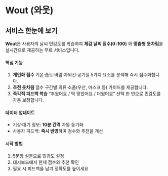 # Wout (와웃)

## 서비스 한눈에 보기

**Wout**은 사용자의 날씨 민감도를 학습하여
**체감 날씨 점수(0‑100)** 와 **맞춤형 옷차림**을 실시간으로 제공하는 무료 서비스입니다.


#### 핵심 기능
1. **개인화 점수**
   기온·습도·바람·자외선·공기질 5가지 요소를 분석해 즉시 점수화합니다.
2. **추천 옷차림**
   점수 구간별 의류·소품(우산, 마스크 등) 가이드를 제공합니다.
3. **즉각적 피드백 학습**
   “추웠어요 / 딱 맞았어요 / 더웠어요” 선택 한 번으로 민감도를 자동 보정합니다.

#### 데이터 업데이트

* 기상·대기 정보: **10분 간격** 자동 동기화
* 사용자 피드백: **즉시 반영**하여 점수와 추천을 개선

#### 시작 방법

1. 5문항 설문으로 민감도 설정
2. 대시보드에서 현재 점수와 추천 확인
3. 필요 시 피드백을 남겨 정확도를 높이세요
